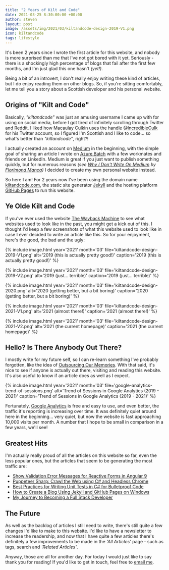 ```yaml
---
title: "2 Years of Kilt and Code"
date: 2021-03-25 8:30:00:00 +00:00
author: steven
layout: post
image: /assets/img/2021/03/kiltandcode-design-2019-V1.png
icon: kiltandcode
tags: lifestyle
---
```


It's been 2 years since I wrote the first article for this website, and nobody is more surprised than me that I've not got 
bored with it yet. Seriously - there is a shockingly high percentage of blogs that fail after the first few months, 
and I'm just glad this one hasn't *(yet!)*.

Being a bit of an introvert, I don't really enjoy writing these kind of articles, but I do enjoy reading them on 
other blogs. So, if you're sitting comfortably, let me tell you a story about a Scottish developer and his 
personal website.

## Origins of "Kilt and Code"

Basically, *"kiltandcode"* was just an amusing username I came up with for using on social media, before I got tired of 
infinitely scrolling through Twitter and Reddit. I liked how Macaulay Culkin uses the handle 
[@IncredibleCulk](https://twitter.com/incredibleculk) for his Twitter account, so I figured I'm Scottish and I like to 
code... so what's better than *"kiltandcode"*, right?!

I actually created an account on [Medium](https://medium.com) in the beginning, with the simple goal of sharing an article 
I wrote on [Azure Batch](https://www.kiltandcode.com/using-azure-batch-to-orchestrate-and-execute-code-at-large-scale/) with
a few workmates and friends on LinkedIn. Medium is great if you just want to publish something quickly, but for numerous 
reasons *(see [Why I Don't Write On Medium](https://florimond.dev/blog/articles/2019/05/why-i-dont-write-on-medium/) 
by [Florimond Manca](https://florimond.dev))* I decided to create my own personal website instead.

So here I am! For 2 years now I've been using the domain name [kiltandcode.com](https://www.kiltandcode.com), the 
static site generator [Jekyll](https://jekyllrb.com) and the hosting platform [GitHub Pages](https://pages.github.com) to 
run this website.

## Ye Olde Kilt and Code

If you've ever used the website [The Wayback Machine](https://archive.org/web/) to see what websites used to look 
like in the past, you might get a kick out of this. I thought I'd keep a few screenshots of what this website used 
to look like in case I ever decided to write an article like this. So for your enjoyment, here's the good, the 
bad and the ugly:

{%
    include image.html
    year='2021'
    month='03'
    file='kiltandcode-design-2019-V1.png'
    alt='2019 (this is actually pretty good!)'
    caption='2019 (this is actually pretty good!)'
%}

{%
    include image.html
    year='2021'
    month='03'
    file='kiltandcode-design-2019-V2.png'
    alt='2019 (just... terrible)'
    caption='2019 (just... terrible)'
%}

{%
    include image.html
    year='2021'
    month='03'
    file='kiltandcode-design-2020.png'
    alt='2020 (getting better, but a bit boring)'
    caption='2020 (getting better, but a bit boring)'
%}

{%
    include image.html
    year='2021'
    month='03'
    file='kiltandcode-design-2021-V1.png'
    alt='2021 (almost there!)'
    caption='2021 (almost there!)'
%}

{%
    include image.html
    year='2021'
    month='03'
    file='kiltandcode-design-2021-V2.png'
    alt='2021 (the current homepage)'
    caption='2021 (the current homepage)'
%}

## Hello? Is There Anybody Out There?

I mostly write for my future self, so I can re-learn something I've probably forgotten, like the idea of 
[Outsourcing Our Memories](https://claphaminstitute.org/outsourcing-our-memories/). With that said, it's nice 
to see  if anyone is actually out there, visiting and reading this website. It's also useful to know if an 
article does as well as I expect.

{%
    include image.html
    year='2021'
    month='03'
    file='google-analytics-trend-of-sessions.png'
    alt='Trend of Sessions in Google Analytics (2019 - 2021)'
    caption='Trend of Sessions in Google Analytics (2019 - 2021)'
%}

Fortunately, [Google Analytics](http://analytics.google.com) is free and easy to use, and even better, the 
traffic it's reporting is increasing over time. It was definitely quiet around here in the beginning... very 
quiet, but now the website is fast approaching 10,000 visits per month. A number that I hope to be small in 
comparison in a few years, we'll see!

## Greatest Hits

I'm actually really proud of all the articles on this website so far, even the less popular ones, but the 
articles that seem to be generating the most traffic are:

* [Show Validation Error Messages for Reactive Forms in Angular 9](https://www.kiltandcode.com/2020/08/13/show-validation-error-messages-for-reactive-forms-in-angular-9/)
* [Puppeteer Sharp: Crawl the Web using C# and Headless Chrome](https://www.kiltandcode.com/puppeteer-sharp-crawl-the-web-using-csharp-and-headless-chrome/)
* [Best Practices for Writing Unit Tests in C# for Bulletproof Code](https://www.kiltandcode.com/2019/06/16/best-practices-for-writing-unit-tests-in-csharp-for-bulletproof-code/)
* [How to Create a Blog Using Jekyll and GitHub Pages on Windows](https://www.kiltandcode.com/2020/04/30/how-to-create-a-blog-using-jekyll-and-github-pages-on-windows/)
* [My Journey to Becoming a Full Stack Developer](https://www.kiltandcode.com/2020/02/16/my-journey-to-becoming-a-full-stack-developer/)

## The Future

As well as the backlog of articles I still need to write, there's still quite a few changes I'd like to make 
to this website. I'd like to have a newsletter to increase the readership, and now that I have quite a few 
articles there's definitely a few improvements to be made in the *'All Articles'* page - such as tags, 
search and *'Related Articles'*.

Anyway, those are all for another day. For today I would just like to say thank you for reading! If you'd like 
to get in touch, feel free to [email me](mailto:stevenmclintock@fastmail.com).